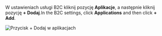 <span data-ttu-id="86612-101">W ustawieniach usługi B2C kliknij pozycję **Aplikacje**, a następnie kliknij pozycję **+ Dodaj**.</span><span class="sxs-lookup"><span data-stu-id="86612-101">In the B2C settings, click **Applications** and then click **+ Add**.</span></span>

![Przycisk + Dodaj w aplikacjach](./media/active-directory-b2c-portal-add-application/b2c-applications-add.png)